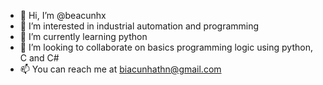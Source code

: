 - 👋 Hi, I’m @beacunhx
- 👀 I’m interested in industrial automation and programming
- 🌱 I’m currently learning python 
- 💞️ I’m looking to collaborate on basics programming logic using python, C and C#
- 📫 You can reach me at biacunhathn@gmail.com

<!---
beacunhx/beacunhx is a ✨ special ✨ repository because its `README.md` (this file) appears on your GitHub profile.
You can click the Preview link to take a look at your changes.
--->

